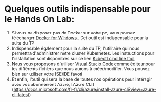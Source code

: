 # Quelques outils indispensable pour le Hands On Lab:

1.  Si vous ne disposez pas de Docker sur votre pc, vous pouvez télécharger [Docker for Windows ](https://store.docker.com/editions/community/docker-ce-desktop-windows). Cet outil est indispensable pour la suite du TP
2. Indispensable également pour la suite du TP, l'utilitaire qui nous permettra d'administrer notre cluster Kubernetes. Les instructions pour l'installation sont disponibles sur ce lien [Kubectl cmd line tool](https://kubernetes.io/docs/tasks/tools/install-kubectl/#install-kubectl-binary-via-curl)
3. Nous vous proposons d'utiliser [Visual Studio Code](https://code.visualstudio.com/download) comme éditeur pour les différents fichiers que nous aurons à créer/modifier. Vous pouvez bien sur utiliser votre ISE/IDE favori
4. Et enfin, l'outil qui sera la base de toutes nos opérations pour intéragir avec vos abonnement Azure, [Azure CLI] (https://docs.microsoft.com/fr-fr/cli/azure/install-azure-cli?view=azure-cli-latest)


